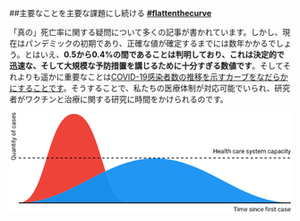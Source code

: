 ##主要なことを主要な課題にし続ける
[**\#flattenthecurve**](https://twitter.com/hashtag/FlattenTheCurve?src=hashtag_click)

「真の」死亡率に関する疑問について多くの記事が書かれています。しかし、現在はパンデミックの初期であり、正確な値が確定するまでには数年かかるでしょう。とはいえ、**0.5から0.4%の間であることは判明しており、これは決定的で迅速な、そして大規模な予防措置を講じるために十分すぎる数値です**。そしてそれよりも遥かに重要なことは[COVID-19感染者数の推移を示すカーブをなだらかにすることです](https://www.economist.com/briefing/2020/02/29/covid-19-is-now-in-50-countries-and-things-will-get-worse)。そうすることで、私たちの医療体制が対応可能でいられ、研究者がワクチンと治療に関する研究に時間をかけられるのです。

![](/images/health-system-capacity.svg)
